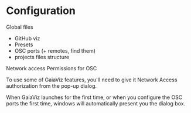 # Configuration

Global files
- GitHub viz
- Presets
- OSC ports (+ remotes, find them)
- projects files structure

Network access Permissions for OSC

To use some of GaiaViz features, you'll need to give it Network Access authorization from the pop-up dialog.

When GaiaViz launches for the first time, or when you configure the OSC ports the first time, windows will automatically present you the dialog box.
